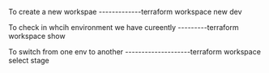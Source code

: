 
To create a new workspae -------------terraform workspace new dev 

To check in whcih environment we have cureently ---------terraform workspace show 

To switch from one env to another --------------------terraform workspace select stage 


